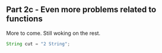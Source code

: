 ## Part 2c - Even more problems related to functions

More to come. Still woking on the rest.

```java
String cut = "2 String";
```